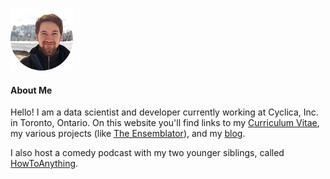 ![image](images/self-mountain-small.png)
#### About Me
Hello! I am a data scientist and developer currently working at Cyclica,
Inc. in Toronto, Ontario. On this website you'll find links to my
[Curriculum Vitae](/brereton-cv), my various projects (like [The
Ensemblator](https://github.com/atomoton/ensemblator)), and my
[blog](/blog).

I also host a comedy podcast with my two younger siblings, called [HowToAnything](https://www.reddit.com/r/HowToAnything/).

